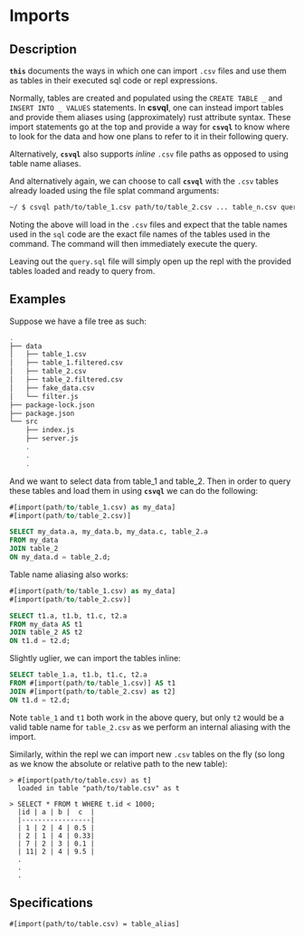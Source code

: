 # Imports

## Description
**`this`** documents the ways in which one can import `.csv` files and use them as tables in their executed sql code or repl expressions.

Normally, tables are created and populated using the `CREATE TABLE _` and `INSERT INTO _ VALUES` statements. In **csvql**, one can instead import tables and provide them aliases using (approximately) rust attribute syntax. These import statements go at the top and provide a way for **`csvql`** to know where to look for the data and how one plans to refer to it in their following query.

Alternatively, **`csvql`** also supports _inline_ `.csv` file paths as opposed to using table name aliases.

And alternatively again, we can choose to call **`csvql`** with the `.csv` tables already loaded using the file splat command arguments:
```sh
~/ $ csvql path/to/table_1.csv path/to/table_2.csv ... table_n.csv query.sql
```
Noting the above will load in the `.csv` files and expect that the table names used in the `sql` code are the exact file names of the tables used in the command. The command will then immediately execute the query.

Leaving out the `query.sql` file will simply open up the repl with the provided tables loaded and ready to query from.

## Examples
Suppose we have a file tree as such:
```sh
.
├── data
│   ├── table_1.csv
│   ├── table_1.filtered.csv
│   ├── table_2.csv
│   ├── table_2.filtered.csv
│   ├── fake_data.csv
│   └── filter.js
├── package-lock.json
├── package.json
└── src
    ├── index.js
    ├── server.js
    .
    .
    .
```

And we want to select data from table_1 and table_2. Then in order to query these tables and load them in using **`csvql`** we can do the following:

```sql
#[import(path/to/table_1.csv) as my_data]
#[import(path/to/table_2.csv)]

SELECT my_data.a, my_data.b, my_data.c, table_2.a
FROM my_data
JOIN table_2
ON my_data.d = table_2.d;
```

Table name aliasing also works:

```sql
#[import(path/to/table_1.csv) as my_data]
#[import(path/to/table_2.csv)]

SELECT t1.a, t1.b, t1.c, t2.a
FROM my_data AS t1
JOIN table_2 AS t2
ON t1.d = t2.d;
```

Slightly uglier, we can import the tables inline:

```sql
SELECT table_1.a, t1.b, t1.c, t2.a
FROM #[import(path/to/table_1.csv)] AS t1
JOIN #[import(path/to/table_2.csv) as t2]
ON t1.d = t2.d;
```

Note `table_1` and `t1` both work in the above query, but only `t2` would be a valid table name for `table_2.csv` as we perform an internal aliasing with the import.

Similarly, within the repl we can import new `.csv` tables on the fly (so long as we know the absolute or relative path to the new table):

```
> #[import(path/to/table.csv) as t]
  loaded in table "path/to/table.csv" as t

> SELECT * FROM t WHERE t.id < 1000;
  |id | a | b |  c  |
  |-----------------|
  | 1 | 2 | 4 | 0.5 | 
  | 2 | 1 | 4 | 0.33|
  | 7 | 2 | 3 | 0.1 |
  | 11| 2 | 4 | 9.5 |
  .
  .
  .
```

## Specifications
`#[import(path/to/table.csv) = table_alias]`
